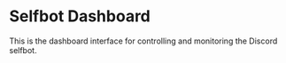 # Selfbot Dashboard
This is the dashboard interface for controlling and monitoring the Discord selfbot.